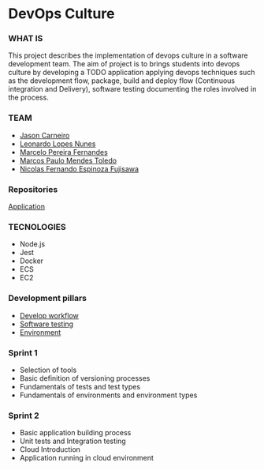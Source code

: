 # DevOps Culture

### WHAT IS
This project describes the implementation of devops culture in a software development team. The aim of project is to brings students into devops culture by developing a TODO application applying devops techniques such as the development flow, package, build and deploy flow (Continuous integration and Delivery), software testing documenting the roles involved in the process.

### TEAM
* [Jason Carneiro](https://www.linkedin.com/in/jason-carneiro/)
* [Leonardo Lopes Nunes](https://www.linkedin.com/in/leonardo-lopes/)
* [Marcelo Pereira Fernandes](https://www.linkedin.com/in/marcelo-pereira-fernandes/)
* [Marcos Paulo Mendes Toledo](https://www.linkedin.com/in/marcos-paulo-mendes-toledo-0255b5177/)
* [Nicolas Fernando Espinoza Fujisawa](https://www.linkedin.com/in/nicolas-fernando-56798517b/)

### Repositories
[Application](https://github.com/toledompm/devops-app)

### TECNOLOGIES
- Node.js
- Jest
- Docker
- ECS
- EC2

### Development pillars
- [Develop workflow](./config_management/readme.md)
- [Software testing](./tests/readme.md)
- [Environment](./environment/readme.md)

### Sprint 1
- Selection of tools
- Basic definition of versioning processes
- Fundamentals of tests and test types
- Fundamentals of environments and environment types

### Sprint 2
- Basic application building process
- Unit tests and Integration testing
- Cloud Introduction
- Application running in cloud environment

